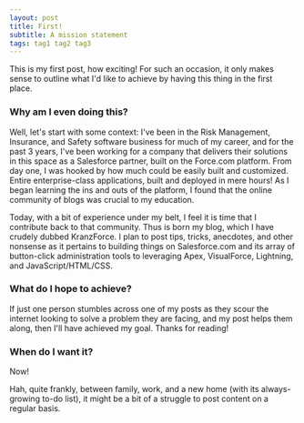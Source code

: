 ```yaml
---
layout: post
title: First!
subtitle: A mission statement
tags: tag1 tag2 tag3
---
```


This is my first post, how exciting! For such an occasion, it only makes sense to outline what I'd like to achieve by having this thing in the first place.

### Why am I even doing this?  

Well, let's start with some context: I've been in the Risk Management, Insurance, and Safety software business for much of my career, and for the past 3 years, I've been working for a company that delivers their solutions in this space as a Salesforce partner, built on the Force.com platform.  From day one, I was hooked by how much could be easily built and customized.  Entire enterprise-class applications, built and deployed in mere hours!  As I began learning the ins and outs of the platform, I found that the online community of blogs was crucial to my education.  

Today, with a bit of experience under my belt, I feel it is time that I contribute back to that community.  Thus is born my blog, which I have crudely dubbed KranzForce.  I plan to post tips, tricks, anecdotes, and other nonsense as it pertains to building things on Salesforce.com and its array of button-click administration tools to leveraging Apex, VisualForce, Lightning, and JavaScript/HTML/CSS.  

### What do I hope to achieve?

If just one person stumbles across one of my posts as they scour the internet looking to solve a problem they are facing, and my post helps them along, then I'll have achieved my goal.  Thanks for reading!

### When do I want it?

Now!

Hah, quite frankly, between family, work, and a new home (with its always-growing to-do list), it might be a bit of a struggle to post content on a regular basis.
